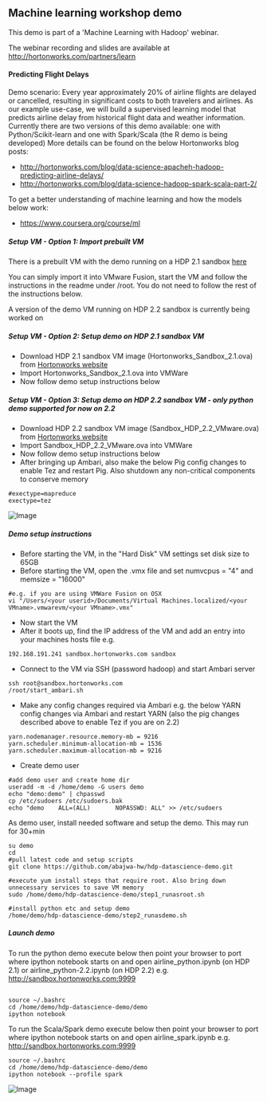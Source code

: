 ## Machine learning workshop demo
This demo is part of a 'Machine Learning with Hadoop' webinar.

The webinar recording and slides are available at http://hortonworks.com/partners/learn

#### Predicting Flight Delays 
Demo scenario:
Every year approximately 20% of airline flights are delayed or cancelled, resulting in significant costs to both travelers and airlines. 
As our example use-case, we will build a supervised learning model that predicts airline delay from historical flight data and weather information.
Currently there are two versions of this demo available: one with Python/Scikit-learn and one with Spark/Scala (the R demo is being developed)
More details can be found on the below Hortonworks blog posts:
- http://hortonworks.com/blog/data-science-apacheh-hadoop-predicting-airline-delays/
- http://hortonworks.com/blog/data-science-hadoop-spark-scala-part-2/

To get a better understanding of machine learning and how the models below work:
- https://www.coursera.org/course/ml

##### Setup VM - Option 1: Import prebuilt VM
There is a prebuilt VM with the demo running on a HDP 2.1 sandbox [here](https://dl.dropboxusercontent.com/u/114020/Hortonworks_Sandbox_2.1_MLdemo.ova) 

You can simply import it into VMware Fusion, start the VM and follow the instructions in the readme under /root. You do not need to follow the rest of the instructions below.

A version of the demo VM running on HDP 2.2 sandbox is currently being worked on 

##### Setup VM - Option 2: Setup demo on HDP 2.1 sandbox VM

- Download HDP 2.1 sandbox VM image (Hortonworks_Sandbox_2.1.ova) from [Hortonworks website](http://hortonworks.com/products/hortonworks-sandbox/)
- Import Hortonworks_Sandbox_2.1.ova into VMWare
- Now follow demo setup instructions below

##### Setup VM - Option 3: Setup demo on HDP 2.2 sandbox VM - only python demo supported for now on 2.2

- Download HDP 2.2 sandbox VM image (Sandbox_HDP_2.2_VMware.ova) from [Hortonworks website](http://hortonworks.com/products/hortonworks-sandbox/)
- Import Sandbox_HDP_2.2_VMware.ova into VMWare
- Now follow demo setup instructions below
- After bringing up Ambari, also make the below Pig config changes to enable Tez and restart Pig. Also shutdown any non-critical components to conserve memory
```
#exectype=mapreduce
exectype=tez
```
![Image](../master/screenshots/pig-tez.png?raw=true)


##### Demo setup instructions

- Before starting the VM, in the "Hard Disk" VM settings set disk size to 65GB
- Before starting the VM, open the .vmx file and set numvcpus = "4" and memsize = "16000"
```
#e.g. if you are using VMWare Fusion on OSX 
vi "/Users/<your userid>/Documents/Virtual Machines.localized/<your VMname>.vmwarevm/<your VMname>.vmx"
```
- Now start the VM
- After it boots up, find the IP address of the VM and add an entry into your machines hosts file e.g.
```
192.168.191.241 sandbox.hortonworks.com sandbox    
```
- Connect to the VM via SSH (password hadoop) and start Ambari server
```
ssh root@sandbox.hortonworks.com
/root/start_ambari.sh
```

- Make any config changes required via Ambari e.g. the below YARN config changes via Ambari and restart YARN (also the pig changes described above to enable Tez if you are on 2.2)
```
yarn.nodemanager.resource.memory-mb = 9216 
yarn.scheduler.minimum-allocation-mb = 1536
yarn.scheduler.maximum-allocation-mb = 9216
```

- Create demo user
```
#add demo user and create home dir
useradd -m -d /home/demo -G users demo 
echo "demo:demo" | chpasswd
cp /etc/sudoers /etc/sudoers.bak
echo "demo    ALL=(ALL)       NOPASSWD: ALL" >> /etc/sudoers

```

As demo user, install needed software and setup the demo. This may run for 30+min
```
su demo
cd
#pull latest code and setup scripts
git clone https://github.com/abajwa-hw/hdp-datascience-demo.git	

#execute yum install steps that require root. Also bring down unnecessary services to save VM memory
sudo /home/demo/hdp-datascience-demo/step1_runasroot.sh

#install python etc and setup demo
/home/demo/hdp-datascience-demo/step2_runasdemo.sh

```

##### Launch demo

To run the python demo execute below then point your browser to port where ipython notebook starts on and open airline_python.ipynb (on HDP 2.1) or airline_python-2.2.ipynb (on HDP 2.2)
e.g. http://sandbox.hortonworks.com:9999
```

source ~/.bashrc
cd /home/demo/hdp-datascience-demo/demo
ipython notebook
```

To run the Scala/Spark demo execute below then point your browser to port where ipython notebook starts on and open airline_spark.ipynb
e.g. http://sandbox.hortonworks.com:9999
```
source ~/.bashrc
cd /home/demo/hdp-datascience-demo/demo
ipython notebook --profile spark
```

![Image](../master/screenshots/ipython-notebook-home.png?raw=true)